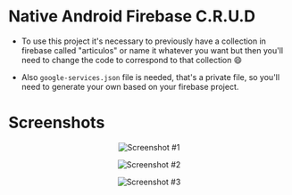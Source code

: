 # Native Android Firebase C.R.U.D

- To use this project it's necessary to previously have a collection in firebase called "articulos" or name it whatever you want but then you'll need to change the code to correspond to that collection 😄

- Also `google-services.json` file is needed, that's a private file, so you'll need to generate your own based on your firebase project.

# Screenshots

<p align="center">
  <img src="https://github.com/AloisCRR/native-android-firebase-crud/blob/75c972bb30749410f36da030d0f75a3653480661/screenshots/firebase1.png" alt="Screenshot #1">
</p>
<p align="center">
  <img src="https://github.com/AloisCRR/native-android-firebase-crud/blob/75c972bb30749410f36da030d0f75a3653480661/screenshots/firebase2.png" alt="Screenshot #2">
</p>
<p align="center">
  <img src="https://github.com/AloisCRR/native-android-firebase-crud/blob/75c972bb30749410f36da030d0f75a3653480661/screenshots/firebase3.png" alt="Screenshot #3">
</p>

